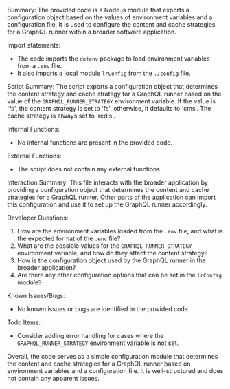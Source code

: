 Summary:
The provided code is a Node.js module that exports a configuration object based on the values of environment variables and a configuration file. It is used to configure the content and cache strategies for a GraphQL runner within a broader software application.

Import statements:
- The code imports the `dotenv` package to load environment variables from a `.env` file.
- It also imports a local module `lrConfig` from the `./config` file.

Script Summary:
The script exports a configuration object that determines the content strategy and cache strategy for a GraphQL runner based on the value of the `GRAPHQL_RUNNER_STRATEGY` environment variable. If the value is 'fs', the content strategy is set to 'fs', otherwise, it defaults to 'cms'. The cache strategy is always set to 'redis'.

Internal Functions:
- No internal functions are present in the provided code.

External Functions:
- The script does not contain any external functions.

Interaction Summary:
This file interacts with the broader application by providing a configuration object that determines the content and cache strategies for a GraphQL runner. Other parts of the application can import this configuration and use it to set up the GraphQL runner accordingly.

Developer Questions:
1. How are the environment variables loaded from the `.env` file, and what is the expected format of the `.env` file?
2. What are the possible values for the `GRAPHQL_RUNNER_STRATEGY` environment variable, and how do they affect the content strategy?
3. How is the configuration object used by the GraphQL runner in the broader application?
4. Are there any other configuration options that can be set in the `lrConfig` module?

Known Issues/Bugs:
- No known issues or bugs are identified in the provided code.

Todo Items:
- Consider adding error handling for cases where the `GRAPHQL_RUNNER_STRATEGY` environment variable is not set.

Overall, the code serves as a simple configuration module that determines the content and cache strategies for a GraphQL runner based on environment variables and a configuration file. It is well-structured and does not contain any apparent issues.